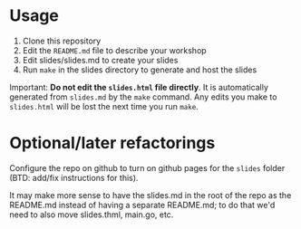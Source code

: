 # Usage

1. Clone this repository
2. Edit the `README.md` file to describe your workshop
3. Edit slides/slides.md to create your slides
4. Run `make` in the slides directory to generate and host the slides

Important:  **Do not edit the `slides.html` file directly**.  It is
automatically generated from `slides.md` by the `make` command.  Any
edits you make to `slides.html` will be lost the next time you run
`make`.

# Optional/later refactorings

Configure the repo on github to turn on github pages for the `slides`
folder (BTD: add/fix instructions for this).

It may make more sense to have the slides.md in the root of the repo
as the README.md instead of having a separate README.md; to do that
we'd need to also move slides.thml, main.go, etc.





